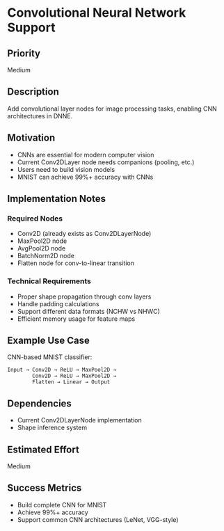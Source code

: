 # Convolutional Neural Network Support

## Priority
Medium

## Description
Add convolutional layer nodes for image processing tasks, enabling CNN architectures in DNNE.

## Motivation
- CNNs are essential for modern computer vision
- Current Conv2DLayer node needs companions (pooling, etc.)
- Users need to build vision models
- MNIST can achieve 99%+ accuracy with CNNs

## Implementation Notes
### Required Nodes
- Conv2D (already exists as Conv2DLayerNode)
- MaxPool2D node
- AvgPool2D node  
- BatchNorm2D node
- Flatten node for conv-to-linear transition

### Technical Requirements
- Proper shape propagation through conv layers
- Handle padding calculations
- Support different data formats (NCHW vs NHWC)
- Efficient memory usage for feature maps

## Example Use Case
CNN-based MNIST classifier:
```
Input → Conv2D → ReLU → MaxPool2D → 
        Conv2D → ReLU → MaxPool2D →
        Flatten → Linear → Output
```

## Dependencies
- Current Conv2DLayerNode implementation
- Shape inference system

## Estimated Effort
Medium

## Success Metrics
- Build complete CNN for MNIST
- Achieve 99%+ accuracy
- Support common CNN architectures (LeNet, VGG-style)